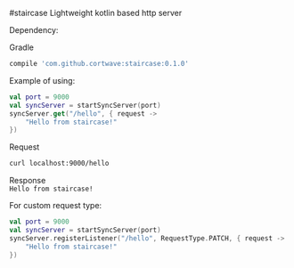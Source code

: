 #staircase
Lightweight kotlin based http server

Dependency:

Gradle
```gradle
compile 'com.github.cortwave:staircase:0.1.0'
```
Example of using:

```kotlin
val port = 9000
val syncServer = startSyncServer(port)
syncServer.get("/hello", { request ->
    "Hello from staircase!"
})
```
Request <br/>
``` bash
curl localhost:9000/hello
```
Response
<br/>
```Hello from staircase!```

For custom request type:

```kotlin
val port = 9000
val syncServer = startSyncServer(port)
syncServer.registerListener("/hello", RequestType.PATCH, { request ->
    "Hello from staircase!"
})

```
